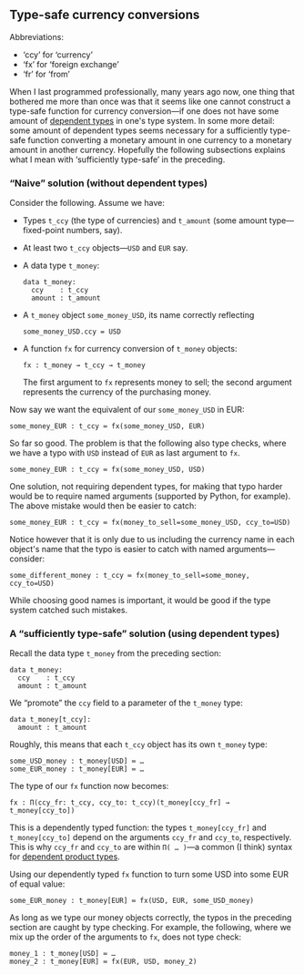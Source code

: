 ## Type-safe currency conversions

Abbreviations:

- ‘ccy’ for ‘currency’
- ‘fx’  for ‘foreign exchange’
- ‘fr’  for ‘from’

When I last programmed professionally, many years ago now, one thing that
bothered me more than once was that it seems like one cannot construct a
type-safe function for currency conversion—if one does not have some amount of
[dependent types](https://en.wikipedia.org/wiki/Dependent_type)
in one's type system. In some more detail: some amount of dependent types seems
necessary for a sufficiently type-safe function converting a monetary amount in
one currency to a monetary amount in another currency. Hopefully the following
subsections explains what I mean with ‘sufficiently type-safe’ in the preceding.

### “Naive” solution (without dependent types)

Consider the following. Assume we have:

- Types `t_ccy` (the type of currencies) and `t_amount` (some amount
  type—fixed-point numbers, say).
- At least two `t_ccy` objects—`USD` and `EUR` say.
- A data type `t_money`:  
  
  ```
  data t_money:
    ccy    : t_ccy
    amount : t_amount
  ```
- A `t_money` object `some_money_USD`, its name correctly reflecting  
  
  ```
  some_money_USD.ccy = USD
  ```
- A function `fx` for currency conversion of `t_money` objects:  
  
  ```
  fx : t_money → t_ccy → t_money
  ```
  The first argument to `fx` represents money to sell; the second argument
  represents the currency of the purchasing money.

Now say we want the equivalent of our `some_money_USD` in EUR:
```
some_money_EUR : t_ccy ≔ fx(some_money_USD, EUR)
```

So far so good. The problem is that the following also type checks, where we
have a typo with `USD` instead of `EUR` as last argument to `fx`.
```
some_money_EUR : t_ccy ≔ fx(some_money_USD, USD)
```

One solution, not requiring dependent types, for making that typo harder would
be to require named arguments (supported by Python, for example). The above
mistake would then be easier to catch:
```
some_money_EUR : t_ccy ≔ fx(money_to_sell=some_money_USD, ccy_to=USD)
```

Notice however that it is only due to us including the currency name in each
object's name that the typo is easier to catch with named arguments—consider:
```
some_different_money : t_ccy ≔ fx(money_to_sell=some_money, ccy_to=USD)
```

While choosing good names is important, it would be good if the type system
catched such mistakes.

### A “sufficiently type-safe” solution (using dependent types)

Recall the data type `t_money` from the preceding section:
```
data t_money:
  ccy    : t_ccy
  amount : t_amount
```

We “promote” the `ccy` field to a parameter of the
`t_money` type:
```
data t_money[t_ccy]:
  amount : t_amount
```
Roughly, this means that each `t_ccy` object has its own `t_money` type:
```
some_USD_money : t_money[USD] ≔ …
some_EUR_money : t_money[EUR] ≔ …
```

The type of our `fx` function now becomes:
```
fx : Π(ccy_fr: t_ccy, ccy_to: t_ccy)(t_money[ccy_fr] → t_money[ccy_to])
```
This is a dependently typed function: the types `t_money[ccy_fr]` and
`t_money[ccy_to]` depend on the arguments `ccy_fr` and `ccy_to`, respectively.
This is why `ccy_fr` and `ccy_to` are within `Π( … )`—a common (I think) syntax
for
[dependent product types](https://en.wikipedia.org/wiki/Dependent_type#Π_type).

Using our dependently typed `fx` function to turn some USD into some EUR of
equal value:
```
some_EUR_money : t_money[EUR] ≔ fx(USD, EUR, some_USD_money)
```

As long as we type our money objects correctly, the typos in the preceding
section are caught by type checking. For example, the following, where we mix up
the order of the arguments to `fx`, does not type check:
```
money_1 : t_money[USD] ≔ …
money_2 : t_money[EUR] ≔ fx(EUR, USD, money_2)
```
